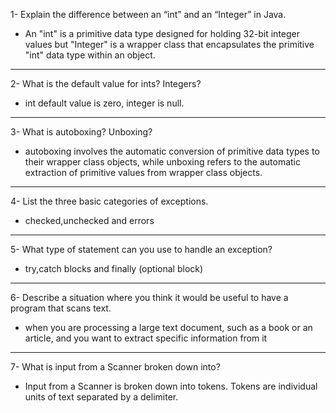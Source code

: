1- Explain the difference between an “int” and an “Integer” in Java.

- An "int" is a primitive data type designed for holding 32-bit integer values but "Integer" is a wrapper class that encapsulates the primitive "int" data type within an object.
---

2- What is the default value for ints? Integers?

- int default value is zero, integer is null.
---

3- What is autoboxing? Unboxing?

- autoboxing involves the automatic conversion of primitive data types to their wrapper class objects, while unboxing refers to the automatic extraction of primitive values from wrapper class objects.
---

4- List the three basic categories of exceptions.

- checked,unchecked and errors
---

5- What type of statement can you use to handle an exception?

- try,catch blocks and finally (optional block)
---

6- Describe a situation where you think it would be useful to have a program that scans text.

- when you are processing a large text document, such as a book or an article, and you want to extract specific information from it
---

7- What is input from a Scanner broken down into?

- Input from a Scanner is broken down into tokens. Tokens are individual units of text separated by a delimiter.


